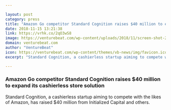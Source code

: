```yaml
---

layout: post
category: press
title: "Amazon Go competitor Standard Cognition raises $40 million to expand its cashierless store solution"
date: 2018-11-15 13:21:38
link: https://vrhk.co/2qO3wS8
image: https://venturebeat.com/wp-content/uploads/2018/11/screen-shot-2017-10-09-at-7-50-01-pm.png?w=730
domain: venturebeat.com
author: "VentureBeat"
icon: https://venturebeat.com/wp-content/themes/vb-news/img/favicon.ico
excerpt: "Standard Cognition, a cashierless startup aiming to compete with the likes of Amazon, has raised $40 million from Initialized Capital and others."

---
```


### Amazon Go competitor Standard Cognition raises $40 million to expand its cashierless store solution

Standard Cognition, a cashierless startup aiming to compete with the likes of Amazon, has raised $40 million from Initialized Capital and others.